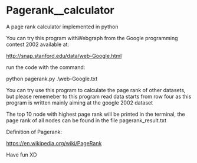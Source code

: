 # Pagerank__calculator
A page rank calculator implemented in python

You can try this program withWebgraph from the Google programming contest 2002 available at:

http://snap.stanford.edu/data/web-Google.html

run the code with the command:

python pagerank.py .\web-Google.txt

You can try use this program to calculate the page rank of other datasets, but please rememeber to this program read data starts from row four as this program is written mainly aiming at the google 2002 dataset

The top 10 node with highest page rank will be printed in the terminal, the page rank of all nodes can be found in the file pagerank_result.txt

Definition of Pagerank:

https://en.wikipedia.org/wiki/PageRank

Have fun XD
